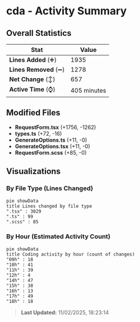 # cda - Activity Summary 

## Overall Statistics

| Stat                   | Value                                                             |
| ---------------------- | ----------------------------------------------------------------- |
| **Lines Added** (➕)   | 1935                                          |
| **Lines Removed** (➖) | 1278                                        |
| **Net Change** (↕)    | 657                |
| **Active Time** (⌚)   | 405 minutes |


## Modified Files
- **RequestForm.tsx** (+1756, -1262)
- **types.ts** (+72, -16)
- **GenerateOptions.ts** (+11, -0)
- **GenerateOptions.tsx** (+11, -0)
- **RequestForm.scss** (+85, -0)

## Visualizations

### By File Type (Lines Changed)

```mermaid
pie showData
title Lines changed by file type
".tsx" : 3029
".ts" : 99
".scss" : 85
```

### By Hour (Estimated Activity Count)

```mermaid
pie showData
title Coding activity by hour (count of changes)
"09h" : 18
"10h" : 41
"11h" : 39
"12h" : 4
"14h" : 47
"15h" : 38
"16h" : 13
"17h" : 49
"18h" : 18
```


> **Last Updated:** 11/02/2025, 18:23:14